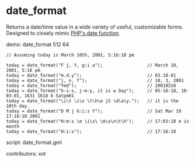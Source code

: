 date_format
===========

Returns a date/time value in a wide variety of useful, customizable forms.
Designed to closely mimic [PHP's date function].

demo: date_format 512 64

    // Assuming today is March 10th, 2001, 5:16:18 pm

    today = date_format("F j, Y, g:i a");                 // March 10, 2001, 5:16 pm
    today = date_format("m.d.y");                         // 03.10.01
    today = date_format("j, n, Y");                       // 10, 3, 2001
    today = date_format("Ymd");                           // 20010310
    today = date_format("h-i-s, j-m-y, it is w Day");     // 05-16-18, 10-03-01, 1631 1618 6 Satpm01
    today = date_format("\i\t \i\s \t\h\e jS \d\a\y.");   // it is the 10th day.
    today = date_format("D M j G:i:s Y");                 // Sat Mar 10 17:16:18 2001
    today = date_format("H:m:s \m \i\s\ \m\o\n\t\h");     // 17:03:18 m is month
    today = date_format("H:i:s");                         // 17:16:18 

script: date_format.gml

contributors: xot

[PHP's date function]: http://us2.php.net/manual/en/function.date.php